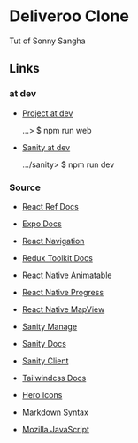 # Deliveroo Clone

Tut of Sonny Sangha

## Links

### at dev

- [Project at dev](http://localhost:19006/)

    ...> $ npm run web

- [Sanity at dev](http://localhost:3333/desk)

    .../sanity> $ npm run dev

### Source

- [React Ref Docs](https://react.dev/reference/react)

- [Expo Docs](https://docs.expo.dev/)

- [React Navigation](https://reactnavigation.org/docs/getting-started)

- [Redux Toolkit Docs](https://redux-toolkit.js.org/introduction/getting-started)

- [React Native Animatable](https://github.com/oblador/react-native-animatable)

- [React Native Progress](https://github.com/oblador/react-native-progress)

- [React Native MapView](https://docs.expo.dev/versions/latest/sdk/map-view/)

- [Sanity Manage](https://www.sanity.io/manage)

- [Sanity Docs](https://www.sanity.io/docs)

- [Sanity Client](https://github.com/sanity-io/client)

- [Tailwindcss Docs](https://v2.tailwindcss.com/docs)

- [Hero Icons](https://heroicons.com/)

- [Markdown Syntax](https://www.markdownguide.org/basic-syntax/)

- [Mozilla JavaScript](https://developer.mozilla.org/en-US/docs/Web/JavaScript)
